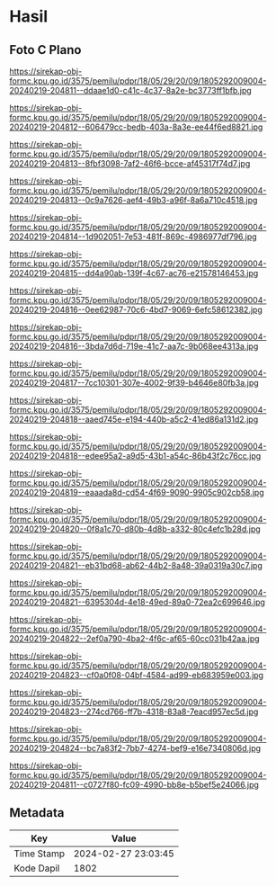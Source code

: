 # Hasil

## Foto C Plano

https://sirekap-obj-formc.kpu.go.id/3575/pemilu/pdpr/18/05/29/20/09/1805292009004-20240219-204811--ddaae1d0-c41c-4c37-8a2e-bc3773ff1bfb.jpg

https://sirekap-obj-formc.kpu.go.id/3575/pemilu/pdpr/18/05/29/20/09/1805292009004-20240219-204812--606479cc-bedb-403a-8a3e-ee44f6ed8821.jpg

https://sirekap-obj-formc.kpu.go.id/3575/pemilu/pdpr/18/05/29/20/09/1805292009004-20240219-204813--8fbf3098-7af2-46f6-bcce-af45317f74d7.jpg

https://sirekap-obj-formc.kpu.go.id/3575/pemilu/pdpr/18/05/29/20/09/1805292009004-20240219-204813--0c9a7626-aef4-49b3-a96f-8a6a710c4518.jpg

https://sirekap-obj-formc.kpu.go.id/3575/pemilu/pdpr/18/05/29/20/09/1805292009004-20240219-204814--1d902051-7e53-481f-869c-4986977df796.jpg

https://sirekap-obj-formc.kpu.go.id/3575/pemilu/pdpr/18/05/29/20/09/1805292009004-20240219-204815--dd4a90ab-139f-4c67-ac76-e21578146453.jpg

https://sirekap-obj-formc.kpu.go.id/3575/pemilu/pdpr/18/05/29/20/09/1805292009004-20240219-204816--0ee62987-70c6-4bd7-9069-6efc58612382.jpg

https://sirekap-obj-formc.kpu.go.id/3575/pemilu/pdpr/18/05/29/20/09/1805292009004-20240219-204816--3bda7d6d-719e-41c7-aa7c-9b068ee4313a.jpg

https://sirekap-obj-formc.kpu.go.id/3575/pemilu/pdpr/18/05/29/20/09/1805292009004-20240219-204817--7cc10301-307e-4002-9f39-b4646e80fb3a.jpg

https://sirekap-obj-formc.kpu.go.id/3575/pemilu/pdpr/18/05/29/20/09/1805292009004-20240219-204818--aaed745e-e194-440b-a5c2-41ed86a131d2.jpg

https://sirekap-obj-formc.kpu.go.id/3575/pemilu/pdpr/18/05/29/20/09/1805292009004-20240219-204818--edee95a2-a9d5-43b1-a54c-86b43f2c76cc.jpg

https://sirekap-obj-formc.kpu.go.id/3575/pemilu/pdpr/18/05/29/20/09/1805292009004-20240219-204819--eaaada8d-cd54-4f69-9090-9905c902cb58.jpg

https://sirekap-obj-formc.kpu.go.id/3575/pemilu/pdpr/18/05/29/20/09/1805292009004-20240219-204820--0f8a1c70-d80b-4d8b-a332-80c4efc1b28d.jpg

https://sirekap-obj-formc.kpu.go.id/3575/pemilu/pdpr/18/05/29/20/09/1805292009004-20240219-204821--eb31bd68-ab62-44b2-8a48-39a0319a30c7.jpg

https://sirekap-obj-formc.kpu.go.id/3575/pemilu/pdpr/18/05/29/20/09/1805292009004-20240219-204821--6395304d-4e18-49ed-89a0-72ea2c699646.jpg

https://sirekap-obj-formc.kpu.go.id/3575/pemilu/pdpr/18/05/29/20/09/1805292009004-20240219-204822--2ef0a790-4ba2-4f6c-af65-60cc031b42aa.jpg

https://sirekap-obj-formc.kpu.go.id/3575/pemilu/pdpr/18/05/29/20/09/1805292009004-20240219-204823--cf0a0f08-04bf-4584-ad99-eb683959e003.jpg

https://sirekap-obj-formc.kpu.go.id/3575/pemilu/pdpr/18/05/29/20/09/1805292009004-20240219-204823--274cd766-ff7b-4318-83a8-7eacd957ec5d.jpg

https://sirekap-obj-formc.kpu.go.id/3575/pemilu/pdpr/18/05/29/20/09/1805292009004-20240219-204824--bc7a83f2-7bb7-4274-bef9-e16e7340806d.jpg

https://sirekap-obj-formc.kpu.go.id/3575/pemilu/pdpr/18/05/29/20/09/1805292009004-20240219-204811--c0727f80-fc09-4990-bb8e-b5bef5e24066.jpg


## Metadata

| Key        | Value               |
| ---------- | ------------------- |
| Time Stamp | 2024-02-27 23:03:45 |
| Kode Dapil | 1802                |




